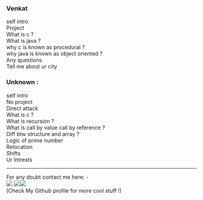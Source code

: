 ### Venkat
self intro <br>
Project <br>
What is c ? <br>
What is java ? <br>
why c is known as procedural ?<br>
why java is known as object oriented ?<br>
Any questions<br>
Tell me about ur city<br>

### Unknown :
self intro <br>
No project<br>
Direct attack <br>
What is c ?<br>
What is recursion ?<br>
What is call by value call by reference ?<br>
Diff btw structure and array ?<br>
Logic of prime number<br>
Relocation<br>
Shifts<br>
Ur Intrests<br>

<hr>

For any doubt contact me  here: - <br>
[<img src="https://img.icons8.com/color/50/000000/instagram-new--v2.png"/>](https://www.instagram.com/lets__code/) [<img src="https://img.icons8.com/color/48/000000/github--v3.png"/>](https://github.com/avinash201199)[<img src="https://img.icons8.com/color/48/000000/linkedin.png"/>](https://www.linkedin.com/in/avinash-singh-071b79175/)
<br>(Check My Github profile for more cool stuff !)<br>
